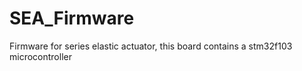 # SEA_Firmware
Firmware for series elastic actuator, this board contains a stm32f103 microcontroller
